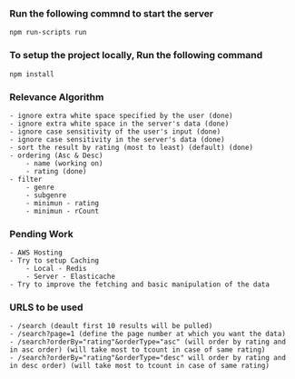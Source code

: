 ### Run the following commnd to start the server

    npm run-scripts run

### To setup the project locally, Run the following command

    npm install

### Relevance Algorithm
    - ignore extra white space specified by the user (done)
    - ignore extra white space in the server's data (done)
    - ignore case sensitivity of the user's input (done)
    - ignore case sensitivity in the server's data (done)
    - sort the result by rating (most to least) (default) (done)
    - ordering (Asc & Desc)
        - name (working on)
        - rating (done)
    - filter
        - genre
        - subgenre
        - minimun - rating
        - minimun - rCount

### Pending Work
    - AWS Hosting
    - Try to setup Caching
        - Local - Redis
        - Server - Elasticache
    - Try to improve the fetching and basic manipulation of the data

### URLS to be used
    - /search (deault first 10 results will be pulled)
    - /search?page=1 (define the page number at which you want the data)
    - /search?orderBy="rating"&orderType="asc" (will order by rating and in asc order) (will take most to tcount in case of same rating)
    - /search?orderBy="rating"&orderType="desc" will order by rating and in desc order) (will take most to tcount in case of same rating)
